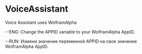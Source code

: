 # VoiceAssistant
Voice Assistant uses WolframAlpha

--ENG:
Change the APPID variable to your WolframAlpha AppID.

--RUN:
Измени значение переменной APPID на свое значение WolframAlpha AppID.
